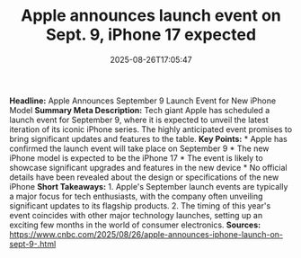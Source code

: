 ﻿---
title: "Apple announces launch event on Sept. 9, iPhone 17 expected"
date: "2025-08-26T17:05:47"
category: "Markets"
summary: ""
slug: "apple announces launch event on sept 9 iphone 17 expected"
source_urls:
  - "https://www.cnbc.com/2025/08/26/apple-announces-iphone-launch-on-sept-9-.html"
seo:
  title: "Apple announces launch event on Sept. 9, iPhone 17 expected | Hash n Hedge"
  description: ""
  keywords: ["news", "markets", "brief"]
---
**Headline:** Apple Announces September 9 Launch Event for New iPhone Model  **Summary Meta Description:** Tech giant Apple has scheduled a launch event for September 9, where it is expected to unveil the latest iteration of its iconic iPhone series. The highly anticipated event promises to bring significant updates and features to the table.  **Key Points:**  * Apple has confirmed the launch event will take place on September 9 * The new iPhone model is expected to be the iPhone 17 * The event is likely to showcase significant upgrades and features in the new device * No official details have been revealed about the design or specifications of the new iPhone  **Short Takeaways:**  1. Apple's September launch events are typically a major focus for tech enthusiasts, with the company often unveiling significant updates to its flagship products. 2. The timing of this year's event coincides with other major technology launches, setting up an exciting few months in the world of consumer electronics.  **Sources:**  https://www.cnbc.com/2025/08/26/apple-announces-iphone-launch-on-sept-9-.html 
